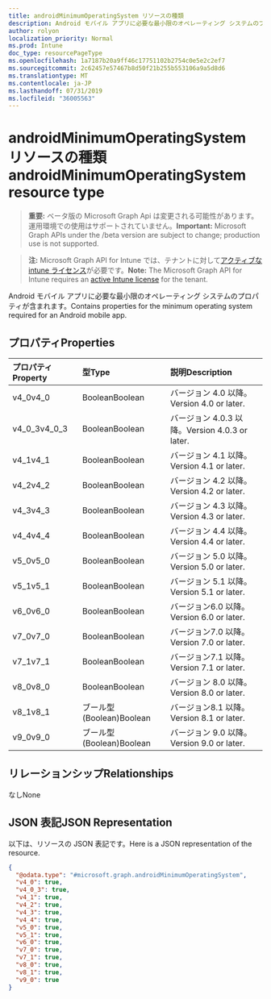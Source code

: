 ```yaml
---
title: androidMinimumOperatingSystem リソースの種類
description: Android モバイル アプリに必要な最小限のオペレーティング システムのプロパティが含まれます。
author: rolyon
localization_priority: Normal
ms.prod: Intune
doc_type: resourcePageType
ms.openlocfilehash: 1a7187b20a9ff46c17751102b2754c0e5e2c2ef7
ms.sourcegitcommit: 2c62457e57467b8d50f21b255b553106a9a5d8d6
ms.translationtype: MT
ms.contentlocale: ja-JP
ms.lasthandoff: 07/31/2019
ms.locfileid: "36005563"
---
```

# <a name="androidminimumoperatingsystem-resource-type"></a><span data-ttu-id="2a6da-103">androidMinimumOperatingSystem リソースの種類</span><span class="sxs-lookup"><span data-stu-id="2a6da-103">androidMinimumOperatingSystem resource type</span></span>

> <span data-ttu-id="2a6da-104">**重要:** ベータ版の Microsoft Graph Api は変更される可能性があります。運用環境での使用はサポートされていません。</span><span class="sxs-lookup"><span data-stu-id="2a6da-104">**Important:** Microsoft Graph APIs under the /beta version are subject to change; production use is not supported.</span></span>

> <span data-ttu-id="2a6da-105">**注:** Microsoft Graph API for Intune では、テナントに対して[アクティブな intune ライセンス](https://go.microsoft.com/fwlink/?linkid=839381)が必要です。</span><span class="sxs-lookup"><span data-stu-id="2a6da-105">**Note:** The Microsoft Graph API for Intune requires an [active Intune license](https://go.microsoft.com/fwlink/?linkid=839381) for the tenant.</span></span>

<span data-ttu-id="2a6da-106">Android モバイル アプリに必要な最小限のオペレーティング システムのプロパティが含まれます。</span><span class="sxs-lookup"><span data-stu-id="2a6da-106">Contains properties for the minimum operating system required for an Android mobile app.</span></span>

## <a name="properties"></a><span data-ttu-id="2a6da-107">プロパティ</span><span class="sxs-lookup"><span data-stu-id="2a6da-107">Properties</span></span>
|<span data-ttu-id="2a6da-108">プロパティ</span><span class="sxs-lookup"><span data-stu-id="2a6da-108">Property</span></span>|<span data-ttu-id="2a6da-109">型</span><span class="sxs-lookup"><span data-stu-id="2a6da-109">Type</span></span>|<span data-ttu-id="2a6da-110">説明</span><span class="sxs-lookup"><span data-stu-id="2a6da-110">Description</span></span>|
|:---|:---|:---|
|<span data-ttu-id="2a6da-111">v4_0</span><span class="sxs-lookup"><span data-stu-id="2a6da-111">v4_0</span></span>|<span data-ttu-id="2a6da-112">Boolean</span><span class="sxs-lookup"><span data-stu-id="2a6da-112">Boolean</span></span>|<span data-ttu-id="2a6da-113">バージョン 4.0 以降。</span><span class="sxs-lookup"><span data-stu-id="2a6da-113">Version 4.0 or later.</span></span>|
|<span data-ttu-id="2a6da-114">v4_0_3</span><span class="sxs-lookup"><span data-stu-id="2a6da-114">v4_0_3</span></span>|<span data-ttu-id="2a6da-115">Boolean</span><span class="sxs-lookup"><span data-stu-id="2a6da-115">Boolean</span></span>|<span data-ttu-id="2a6da-116">バージョン 4.0.3 以降。</span><span class="sxs-lookup"><span data-stu-id="2a6da-116">Version 4.0.3 or later.</span></span>|
|<span data-ttu-id="2a6da-117">v4_1</span><span class="sxs-lookup"><span data-stu-id="2a6da-117">v4_1</span></span>|<span data-ttu-id="2a6da-118">Boolean</span><span class="sxs-lookup"><span data-stu-id="2a6da-118">Boolean</span></span>|<span data-ttu-id="2a6da-119">バージョン 4.1 以降。</span><span class="sxs-lookup"><span data-stu-id="2a6da-119">Version 4.1 or later.</span></span>|
|<span data-ttu-id="2a6da-120">v4_2</span><span class="sxs-lookup"><span data-stu-id="2a6da-120">v4_2</span></span>|<span data-ttu-id="2a6da-121">Boolean</span><span class="sxs-lookup"><span data-stu-id="2a6da-121">Boolean</span></span>|<span data-ttu-id="2a6da-122">バージョン 4.2 以降。</span><span class="sxs-lookup"><span data-stu-id="2a6da-122">Version 4.2 or later.</span></span>|
|<span data-ttu-id="2a6da-123">v4_3</span><span class="sxs-lookup"><span data-stu-id="2a6da-123">v4_3</span></span>|<span data-ttu-id="2a6da-124">Boolean</span><span class="sxs-lookup"><span data-stu-id="2a6da-124">Boolean</span></span>|<span data-ttu-id="2a6da-125">バージョン 4.3 以降。</span><span class="sxs-lookup"><span data-stu-id="2a6da-125">Version 4.3 or later.</span></span>|
|<span data-ttu-id="2a6da-126">v4_4</span><span class="sxs-lookup"><span data-stu-id="2a6da-126">v4_4</span></span>|<span data-ttu-id="2a6da-127">Boolean</span><span class="sxs-lookup"><span data-stu-id="2a6da-127">Boolean</span></span>|<span data-ttu-id="2a6da-128">バージョン 4.4 以降。</span><span class="sxs-lookup"><span data-stu-id="2a6da-128">Version 4.4 or later.</span></span>|
|<span data-ttu-id="2a6da-129">v5_0</span><span class="sxs-lookup"><span data-stu-id="2a6da-129">v5_0</span></span>|<span data-ttu-id="2a6da-130">Boolean</span><span class="sxs-lookup"><span data-stu-id="2a6da-130">Boolean</span></span>|<span data-ttu-id="2a6da-131">バージョン 5.0 以降。</span><span class="sxs-lookup"><span data-stu-id="2a6da-131">Version 5.0 or later.</span></span>|
|<span data-ttu-id="2a6da-132">v5_1</span><span class="sxs-lookup"><span data-stu-id="2a6da-132">v5_1</span></span>|<span data-ttu-id="2a6da-133">Boolean</span><span class="sxs-lookup"><span data-stu-id="2a6da-133">Boolean</span></span>|<span data-ttu-id="2a6da-134">バージョン 5.1 以降。</span><span class="sxs-lookup"><span data-stu-id="2a6da-134">Version 5.1 or later.</span></span>|
|<span data-ttu-id="2a6da-135">v6_0</span><span class="sxs-lookup"><span data-stu-id="2a6da-135">v6_0</span></span>|<span data-ttu-id="2a6da-136">Boolean</span><span class="sxs-lookup"><span data-stu-id="2a6da-136">Boolean</span></span>|<span data-ttu-id="2a6da-137">バージョン6.0 以降。</span><span class="sxs-lookup"><span data-stu-id="2a6da-137">Version 6.0 or later.</span></span>|
|<span data-ttu-id="2a6da-138">v7_0</span><span class="sxs-lookup"><span data-stu-id="2a6da-138">v7_0</span></span>|<span data-ttu-id="2a6da-139">Boolean</span><span class="sxs-lookup"><span data-stu-id="2a6da-139">Boolean</span></span>|<span data-ttu-id="2a6da-140">バージョン7.0 以降。</span><span class="sxs-lookup"><span data-stu-id="2a6da-140">Version 7.0 or later.</span></span>|
|<span data-ttu-id="2a6da-141">v7_1</span><span class="sxs-lookup"><span data-stu-id="2a6da-141">v7_1</span></span>|<span data-ttu-id="2a6da-142">Boolean</span><span class="sxs-lookup"><span data-stu-id="2a6da-142">Boolean</span></span>|<span data-ttu-id="2a6da-143">バージョン7.1 以降。</span><span class="sxs-lookup"><span data-stu-id="2a6da-143">Version 7.1 or later.</span></span>|
|<span data-ttu-id="2a6da-144">v8_0</span><span class="sxs-lookup"><span data-stu-id="2a6da-144">v8_0</span></span>|<span data-ttu-id="2a6da-145">Boolean</span><span class="sxs-lookup"><span data-stu-id="2a6da-145">Boolean</span></span>|<span data-ttu-id="2a6da-146">バージョン 8.0 以降。</span><span class="sxs-lookup"><span data-stu-id="2a6da-146">Version 8.0 or later.</span></span>|
|<span data-ttu-id="2a6da-147">v8_1</span><span class="sxs-lookup"><span data-stu-id="2a6da-147">v8_1</span></span>|<span data-ttu-id="2a6da-148">ブール型 (Boolean)</span><span class="sxs-lookup"><span data-stu-id="2a6da-148">Boolean</span></span>|<span data-ttu-id="2a6da-149">バージョン8.1 以降。</span><span class="sxs-lookup"><span data-stu-id="2a6da-149">Version 8.1 or later.</span></span>|
|<span data-ttu-id="2a6da-150">v9_0</span><span class="sxs-lookup"><span data-stu-id="2a6da-150">v9_0</span></span>|<span data-ttu-id="2a6da-151">ブール型 (Boolean)</span><span class="sxs-lookup"><span data-stu-id="2a6da-151">Boolean</span></span>|<span data-ttu-id="2a6da-152">バージョン 9.0 以降。</span><span class="sxs-lookup"><span data-stu-id="2a6da-152">Version 9.0 or later.</span></span>|

## <a name="relationships"></a><span data-ttu-id="2a6da-153">リレーションシップ</span><span class="sxs-lookup"><span data-stu-id="2a6da-153">Relationships</span></span>
<span data-ttu-id="2a6da-154">なし</span><span class="sxs-lookup"><span data-stu-id="2a6da-154">None</span></span>

## <a name="json-representation"></a><span data-ttu-id="2a6da-155">JSON 表記</span><span class="sxs-lookup"><span data-stu-id="2a6da-155">JSON Representation</span></span>
<span data-ttu-id="2a6da-156">以下は、リソースの JSON 表記です。</span><span class="sxs-lookup"><span data-stu-id="2a6da-156">Here is a JSON representation of the resource.</span></span>
<!-- {
  "blockType": "resource",
  "@odata.type": "microsoft.graph.androidMinimumOperatingSystem"
}
-->
``` json
{
  "@odata.type": "#microsoft.graph.androidMinimumOperatingSystem",
  "v4_0": true,
  "v4_0_3": true,
  "v4_1": true,
  "v4_2": true,
  "v4_3": true,
  "v4_4": true,
  "v5_0": true,
  "v5_1": true,
  "v6_0": true,
  "v7_0": true,
  "v7_1": true,
  "v8_0": true,
  "v8_1": true,
  "v9_0": true
}
```





